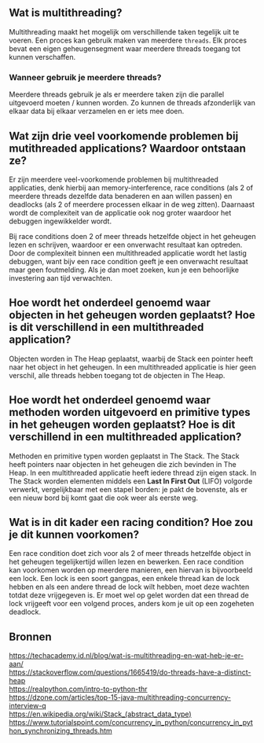 
  
## Wat is multithreading? 
Multithreading maakt het mogelijk om verschillende taken tegelijk uit te voeren. Een proces kan gebruik maken van meerdere `threads`. Elk proces bevat een eigen geheugensegment waar meerdere threads toegang tot kunnen verschaffen.  
### Wanneer gebruik je meerdere threads? 
Meerdere threads gebruik je als er meerdere taken zijn die parallel uitgevoerd moeten / kunnen worden. Zo kunnen de threads afzonderlijk van elkaar data bij elkaar verzamelen en er iets mee doen.
## Wat zijn drie veel voorkomende problemen bij mutithreaded applications? Waardoor ontstaan ze? 
Er zijn meerdere veel-voorkomende problemen bij multithreaded applicaties, denk hierbij aan memory-interference, race conditions (als 2 of meerdere threads dezelfde data benaderen en aan willen passen) en deadlocks (als 2 of meerdere processen elkaar in de weg zitten). Daarnaast wordt de complexiteit van de applicatie ook nog groter waardoor het debuggen ingewikkelder wordt. 

Bij race conditions doen 2 of meer threads hetzelfde object in het geheugen lezen en schrijven, waardoor er een onverwacht resultaat kan optreden. Door de complexiteit binnen een multithreaded applicatie wordt het lastig debuggen, want bijv een race condition geeft je een onverwacht resultaat maar geen foutmelding. Als je dan moet zoeken, kun je een behoorlijke investering aan tijd verwachten.  
## Hoe wordt het onderdeel genoemd waar objecten in het geheugen worden geplaatst? Hoe is dit verschillend in een multithreaded application? 
Objecten worden in The Heap geplaatst, waarbij de Stack een pointer heeft naar het object in het geheugen. In een multithreaded applicatie is hier geen verschil, alle threads hebben toegang tot de objecten in The Heap.  
## Hoe wordt het onderdeel genoemd waar methoden worden uitgevoerd en primitive types in het geheugen worden geplaatst? Hoe is dit verschillend in een multithreaded application? 
Methoden en primitive typen worden geplaatst in The Stack. The Stack heeft pointers naar objecten in het geheugen die zich bevinden in The Heap. In een multithreaded applicatie heeft iedere thread zijn eigen stack. In The Stack worden elementen middels een **Last In First Out** (LIFO) volgorde verwerkt, vergelijkbaar met een stapel borden: je pakt de bovenste, als er een nieuw bord bij komt gaat die ook weer als eerste weg.  
## Wat is in dit kader een racing condition? Hoe zou je dit kunnen voorkomen?
 Een race condition doet zich voor als 2 of meer threads hetzelfde object in het geheugen tegelijkertijd willen lezen en bewerken. Een race condition kan voorkomen worden op meerdere manieren, een hiervan is bijvoorbeeld een lock. Een lock is een soort gangpas, een enkele thread kan de lock hebben en als een andere thread de lock wilt hebben, moet deze wachten totdat deze vrijgegeven is. Er moet wel op gelet worden dat een thread de lock vrijgeeft voor een volgend proces, anders kom je uit op een zogeheten deadlock.
    
## Bronnen
 https://techacademy.id.nl/blog/wat-is-multithreading-en-wat-heb-je-er-aan/    
https://stackoverflow.com/questions/1665419/do-threads-have-a-distinct-heap    
https://realpython.com/intro-to-python-thr    
https://dzone.com/articles/top-15-java-multithreading-concurrency-interview-q    
https://en.wikipedia.org/wiki/Stack_(abstract_data_type)
https://www.tutorialspoint.com/concurrency_in_python/concurrency_in_python_synchronizing_threads.htm